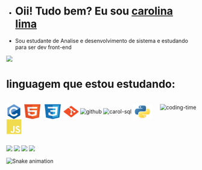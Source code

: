 - <h1 align="left">
    Oii! Tudo bem? Eu sou
    <a href="https://https://www.instagram.com/eucarol_rodriguez/">carolina lima</a><div/>

<p align="left">
    
 - Sou estudante de Analise e desenvolvimento de sistema e estudando para ser dev front-end

 
  <div/>
   
   <img height="150" src="https://github-readme-stats.vercel.app/api/top-langs/?username=duribeiro&theme=midnight-purple&hide_border=false&&layout=compact"/>
  
  </a>  
 <h1>linguagem que estou estudando:</h1>  
</h1>   
<div style="display: inline_block"><br/> 
  <div></div>  
   <img align="center" height="40" width="40" alt="c-icon" src="https://raw.githubusercontent.com/devicons/devicon/master/icons/c/c-original.svg"> 
     <img align="right" height="150" alt="coding-time" src="https://media.discordapp.net/attachments/1143989086437265538/1143994229652209714/20230823_161134.gif"> 
   <img align="center" alt="Rafa-HTML" height="40" width="50" src="https://raw.githubusercontent.com/devicons/devicon/master/icons/html5/html5-original.svg">
  <img align="center" alt="Rafa-CSS" height="40" width="50" src="https://raw.githubusercontent.com/devicons/devicon/master/icons/css3/css3-original.svg">
 <img align="center" alt="git" height="30" width="40" src="https://raw.githubusercontent.com/devicons/devicon/master/icons/git/git-original.svg">
 <img align="center" alt="github" height="35" width="35" src="https://th.bing.com/th/id/OIP.Vn8Aa5ypdPND2xyceZIAdAHaHS?cb=iwc1&rs=1&pid=ImgDetMain">
    <img align="center" alt="carol-sql" height="40" width="50"src="https://www.svgrepo.com/show/331760/sql-database-generic.svg">
 <img align="center" alt="Rafa-Python" height="40" width="50"src="https://raw.githubusercontent.com/devicons/devicon/master/icons/python/python-original.svg">
  <img align="center" alt="Js" height="40" width="40" src="https://raw.githubusercontent.com/devicons/devicon/master/icons/javascript/javascript-plain.svg">
<div align="left">


 ##   
 
<div/>
<a href="https://instagram.com/eucarol_rodriguez" target="_blank"><img src="https://img.shields.io/badge/-Instagram-%23E4405F?style=for-the-badge&logo=instagram&logoColor=white" target="_blank"></a>
  <a href = "mailto:rollrodrigues653@gmail.com"><img src="https://img.shields.io/badge/-Gmail-%23333?style=for-the-badge&logo=gmail&logoColor=white" target="_blank""></a>
  <a href="https://www.linkedin.com/in/carolinalima653/" target="_blank"><img src="https://img.shields.io/badge/-LinkedIn-%230077B5?style=for-the-badge&logo=linkedin&logoColor=white" target="_blank"></a>
  <a href="https://open.spotify.com/playlist/3TNMcoGu5xhkUNgd5EXPqv?si=hwLhcHGPT8qoLAdftQ8ELA" target="_blank"><img src="https://img.shields.io/badge/Spotify-1ED760?&style=for-the-badge&logo=spotify&logoColor=white"target="blank"></a>


      
  ![Snake animation](https://github.com/danielbped/danielbped/blob/output/github-contribution-grid-snake.svg)
  


